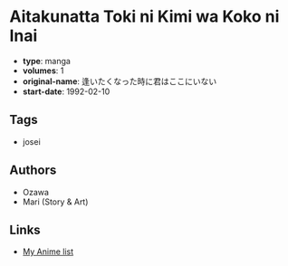 # Aitakunatta Toki ni Kimi wa Koko ni Inai

-   **type**: manga
-   **volumes**: 1
-   **original-name**: 逢いたくなった時に君はここにいない
-   **start-date**: 1992-02-10

## Tags

-   josei

## Authors

-   Ozawa
-   Mari (Story & Art)

## Links

-   [My Anime list](https://myanimelist.net/manga/87567/Aitakunatta_Toki_ni_Kimi_wa_Koko_ni_Inai)

